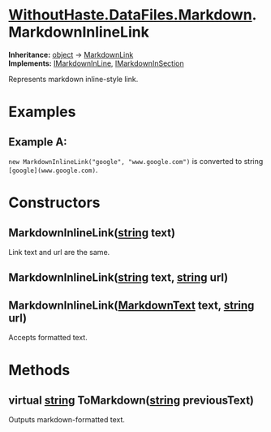 # [WithoutHaste.DataFiles.Markdown](TableOfContents.WithoutHaste.DataFiles.Markdown.md).MarkdownInlineLink

**Inheritance:** [object](https://docs.microsoft.com/en-us/dotnet/api/system.object) → [MarkdownLink](WithoutHaste.DataFiles.Markdown.MarkdownLink.md)  
**Implements:** [IMarkdownInLine](WithoutHaste.DataFiles.Markdown.IMarkdownInLine.md), [IMarkdownInSection](WithoutHaste.DataFiles.Markdown.IMarkdownInSection.md)  

Represents markdown inline-style link.  

# Examples

## Example A:

`new MarkdownInlineLink("google", "www.google.com")` is converted to string `[google](www.google.com)`.  

# Constructors

## MarkdownInlineLink([string](https://docs.microsoft.com/en-us/dotnet/api/system.string) text)

Link text and url are the same.  

## MarkdownInlineLink([string](https://docs.microsoft.com/en-us/dotnet/api/system.string) text, [string](https://docs.microsoft.com/en-us/dotnet/api/system.string) url)

## MarkdownInlineLink([MarkdownText](WithoutHaste.DataFiles.Markdown.MarkdownText.md) text, [string](https://docs.microsoft.com/en-us/dotnet/api/system.string) url)

Accepts formatted text.  

# Methods

## virtual [string](https://docs.microsoft.com/en-us/dotnet/api/system.string) ToMarkdown([string](https://docs.microsoft.com/en-us/dotnet/api/system.string) previousText)

Outputs markdown-formatted text.  

